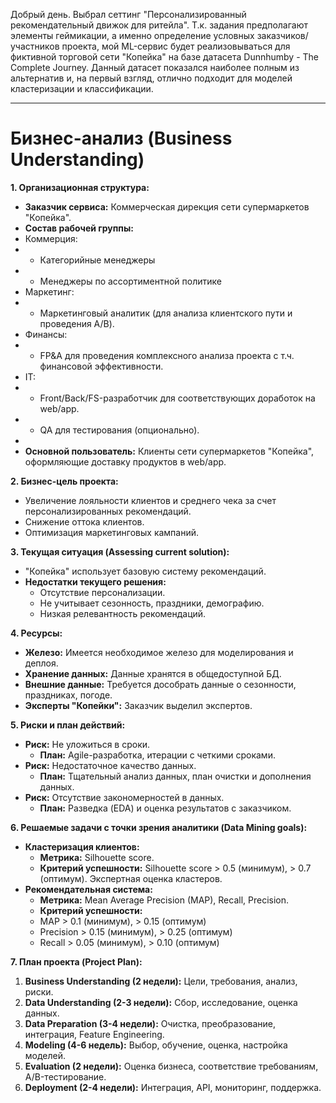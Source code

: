 Добрый день. 
Выбрал сеттинг "Персонализированный рекомендательный движок для ритейла". 
Т.к. задания предполагают элементы геймикации, а именно определение условных заказчиков/участников проекта, мой ML-сервис будет реализовываться для фиктивной торговой сети "Копейка" на базе датасета Dunnhumby - The Complete Journey. Данный датасет показался наиболее полным из альтернатив и, на первый взгляд, отлично подходит для моделей кластеризации и классификации.
____________

# Бизнес-анализ (Business Understanding)

**1. Организационная структура:**

*   **Заказчик сервиса:** Коммерческая дирекция сети супермаркетов "Копейка".
*   **Состав рабочей группы:**
*   Коммерция:
*   - Категорийные менеджеры
*   - Менеджеры по ассортиментной политике
*   Маркетинг:
*   - Маркетинговый аналитик (для анализа клиентского пути и проведения A/B).
*   Финансы:
*   - FP&A для проведения комплексного анализа проекта с т.ч. финансовой эффективности.
*   IT:
*   - Front/Back/FS-разработчик для соответствующих доработок на web/app.
*   - QA для тестирования (опционально).
*   
*   **Основной пользователь:** Клиенты сети супермаркетов "Копейка", оформляющие доставку продуктов в web/app.

**2. Бизнес-цель проекта:**

*   Увеличение лояльности клиентов и среднего чека за счет персонализированных рекомендаций.
*   Снижение оттока клиентов.
*   Оптимизация маркетинговых кампаний.

**3. Текущая ситуация (Assessing current solution):**

*   "Копейка" использует базовую систему рекомендаций.
*   **Недостатки текущего решения:**
    *   Отсутствие персонализации.
    *   Не учитывает сезонность, праздники, демографию.
    *   Низкая релевантность рекомендаций.

**4. Ресурсы:**

*   **Железо:** Имеется необходимое железо для моделирования и деплоя.
*   **Хранение данных:** Данные хранятся в общедоступной БД. 
*   **Внешние данные:** Требуется дособрать данные о сезонности, праздниках, погоде. 
*   **Эксперты "Копейки":** Заказчик выделил экспертов.

**5. Риски и план действий:**

*   **Риск:** Не уложиться в сроки.
    *   **План:** Agile-разработка, итерации с четкими сроками.
*   **Риск:** Недостаточное качество данных.
    *   **План:** Тщательный анализ данных, план очистки и дополнения данных.
*   **Риск:** Отсутствие закономерностей в данных.
    *   **План:** Разведка (EDA) и оценка результатов с заказчиком.

**6. Решаемые задачи с точки зрения аналитики (Data Mining goals):**

*   **Кластеризация клиентов:**
    *   **Метрика:** Silhouette score.
    *   **Критерий успешности:** Silhouette score > 0.5 (минимум), > 0.7 (оптимум). Экспертная оценка кластеров.
*   **Рекомендательная система:**
    *   **Метрика:** Mean Average Precision (MAP), Recall, Precision.
    *   **Критерий успешности:**
    *    MAP > 0.1 (минимум), > 0.15 (оптимум)
    *    Precision > 0.15 (минимум), > 0.25 (оптимум)
    *    Recall > 0.05 (минимум), > 0.10 (оптимум)

**7. План проекта (Project Plan):**

1.  **Business Understanding (2 недели):** Цели, требования, анализ, риски.
2.  **Data Understanding (2-3 недели):** Сбор, исследование, оценка данных.
3.  **Data Preparation (3-4 недели):** Очистка, преобразование, интеграция, Feature Engineering.
4.  **Modeling (4-6 недель):** Выбор, обучение, оценка, настройка моделей.
5.  **Evaluation (2 недели):** Оценка бизнеса, соответствие требованиям, A/B-тестирование.
6.  **Deployment (2-4 недели):** Интеграция, API, мониторинг, поддержка.

